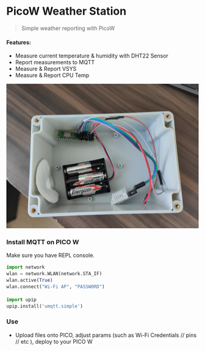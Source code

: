 # PicoW Weather Station
> Simple weather reporting with PicoW

#### Features:
- Measure current temperature & humidity with DHT22 Sensor
- Report measurements to MQTT
- Measure & Report VSYS
- Measure & Report CPU Temp

![Final assembly](https://github.com/Deishelon/pico-w-weather-station/blob/master/assets/final_assembly.jpg?raw=true)

### Install MQTT on PICO W
Make sure you have REPL console.

```python
import network
wlan = network.WLAN(network.STA_IF)
wlan.active(True)
wlan.connect("Wi-Fi AP", "PASSWORD")

import upip
upip.install('umqtt.simple')
```

### Use
- Upload files onto PICO, adjust params (such as Wi-Fi Credentials // pins // etc ), deploy to your PICO W 
